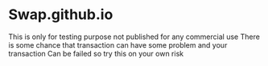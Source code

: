 # Swap.github.io 
This is only for testing purpose not published for any commercial use
There is some chance that transaction can have some problem and your transaction
Can be failed so try this on your own risk
 
